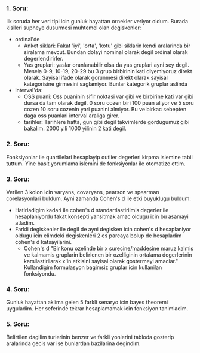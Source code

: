 ### 1. Soru:
Ilk soruda her veri tipi icin gunluk hayattan ornekler veriyor oldum. Burada kisileri supheye dusurmesi muhtemel olan degiskenler:
- ordinal'de
  - Anket siklari: Fakat 'iyi', 'orta', 'kotu' gibi siklarin kendi aralarinda bir siralama mevcut. Bundan dolayi nominal olarak degil ordinal olarak degerlendirirler.
  - Yas gruplari: yaslar oranlanabilir olsa da yas gruplari ayni sey degil. Mesela 0-9, 10-19, 20-29 bu 3 grup birbirinin kati diyemiyoruz direkt olarak. Sayisal ifade olarak gorunmesi direkt olarak sayisal kategorisine girmesini saglamiyor. Bunlar kategorik gruplar aslinda
- Interval'da:
  - OSS puani: Oss puaninin sifir noktasi var gibi ve birbirine kati var gibi dursa da tam olarak degil. 0 soru cozen biri 100 puan aliyor ve 5 soru cozen 10 soru cozenin yari puanini almiyor. Bu ve birkac sebepten daga oss puanlari interval araliga girer.
  - tarihler: Tarihlere hafta, gun gibi degil takvimlerde gordugumuz gibi bakalim. 2000 yili 1000 yilinin 2 kati degil.

### 2. Soru:
Fonksiyonlar ile quartilelari hesaplayip outlier degerleri kirpma islemine tabii tuttum. Yine basit yorumlama islemini de fonksiyonlar ile otomatize ettim.

### 3. Soru:
Verilen 3 kolon icin varyans, covaryans, pearson ve spearman corelasyonlari buldum. Ayni zamanda Cohen's d ile etki buyuklugu buldum:
- Hatirladigim kadari ile cohen's d standartlastirilmis degerler ile hesaplaniyordu fakat konsepti yansitmak amac oldugu icin bu asamayi atladim.
- Farkli degiskenler ile degil de ayni degisken icin cohen's d hesaplaniyor oldugu icin elimdeki degiskenleri 2 es parcaya bolup de hesapladim cohen's d katsayilarini.
  - Cohen's d "Bir konu ozelinde bir x surecine/maddesine maruz kalmis ve kalmamis gruplarin belirlenen bir ozelliginin ortalama degerlerinin karsilastirilarak x'in etkisini sayisal olarak gostermeyi amaclar." Kullandigim formulasyon bagimsiz gruplar icin kullanilan fonksiyondu.

### 4. Soru:
Gunluk hayattan aklima gelen 5 farkli senaryo icin bayes theoremi uyguladim. Her seferinde tekrar hesaplamamak icin fonksiyon tanimladim.

### 5. Soru:
Belirtilen dagilim turlerinin benzer ve farkli yonlerini tabloda gosterip aralarinda gecis var ise bunlardan bazilarina degindim.
